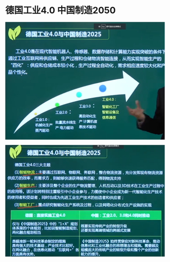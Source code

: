 # 德国工业4.0 中国制造2050

![image-20210320155218490](../picture/image-20210320155218490.png)



![image-20210320155333894](../picture/image-20210320155333894.png)

